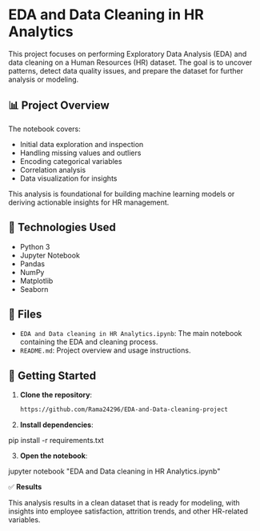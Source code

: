 # EDA and Data Cleaning in HR Analytics

This project focuses on performing Exploratory Data Analysis (EDA) and data cleaning on a Human Resources (HR) dataset. The goal is to uncover patterns, detect data quality issues, and prepare the dataset for further analysis or modeling.

## 📊 Project Overview

The notebook covers:

- Initial data exploration and inspection  
- Handling missing values and outliers  
- Encoding categorical variables  
- Correlation analysis  
- Data visualization for insights

This analysis is foundational for building machine learning models or deriving actionable insights for HR management.

## 🔧 Technologies Used

- Python 3  
- Jupyter Notebook  
- Pandas  
- NumPy  
- Matplotlib  
- Seaborn

## 📁 Files

- `EDA and Data cleaning in HR Analytics.ipynb`: The main notebook containing the EDA and cleaning process.  
- `README.md`: Project overview and usage instructions.

## 🚀 Getting Started

1. **Clone the repository**:
   ```bash
   https://github.com/Rama24296/EDA-and-Data-cleaning-project

2. **Install dependencies**:

pip install -r requirements.txt

3. **Open the notebook**:

jupyter notebook "EDA and Data cleaning in HR Analytics.ipynb"

✅ **Results**

This analysis results in a clean dataset that is ready for modeling, with insights into employee satisfaction, attrition trends, and other HR-related variables.
